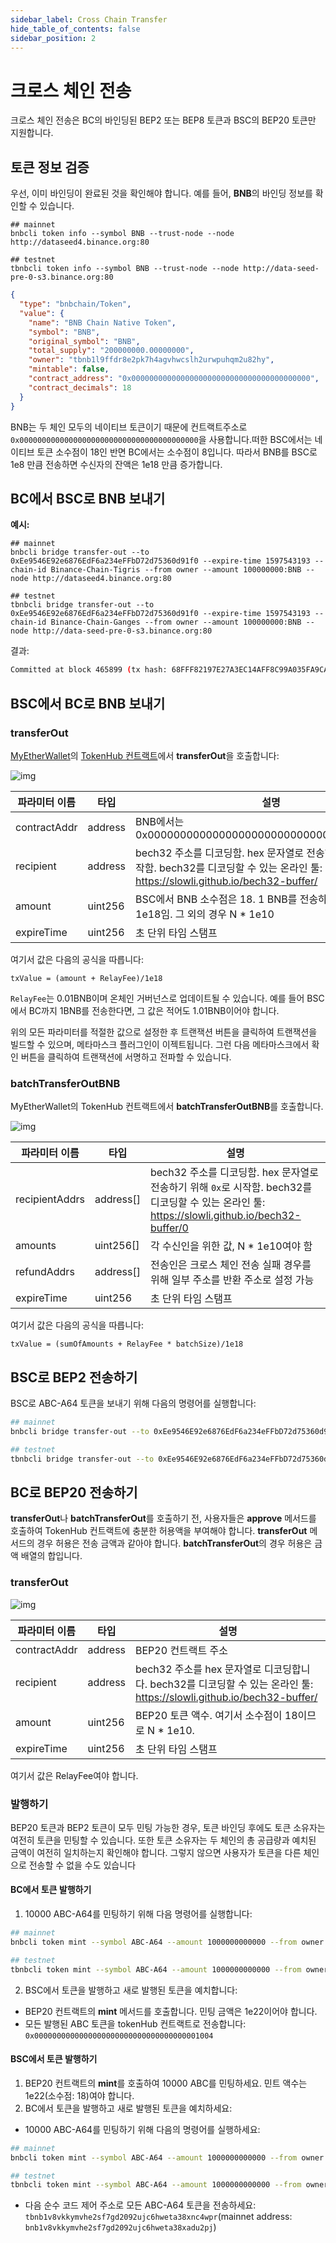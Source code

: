 ```yaml
---
sidebar_label: Cross Chain Transfer
hide_table_of_contents: false
sidebar_position: 2
---
```


# 크로스 체인 전송

크로스 체인 전송은 BC의 바인딩된 BEP2 또는 BEP8 토큰과 BSC의 BEP20 토큰만 지원합니다.

## 토큰 정보 검증

우선, 이미 바인딩이 완료된 것을 확인해야 합니다. 예를 들어, **BNB**의 바인딩 정보를 확인할 수 있습니다.

```shell
## mainnet
bnbcli token info --symbol BNB --trust-node --node http://dataseed4.binance.org:80

## testnet
tbnbcli token info --symbol BNB --trust-node --node http://data-seed-pre-0-s3.binance.org:80 
```

```json
{
  "type": "bnbchain/Token",
  "value": {
    "name": "BNB Chain Native Token",
    "symbol": "BNB",
    "original_symbol": "BNB",
    "total_supply": "200000000.00000000",
    "owner": "tbnb1l9ffdr8e2pk7h4agvhwcslh2urwpuhqm2u82hy",
    "mintable": false,
    "contract_address": "0x0000000000000000000000000000000000000000",
    "contract_decimals": 18
  }
}
```

BNB는 두 체인 모두의 네이티브 토큰이기 때문에 컨트랙트주소로 `0x0000000000000000000000000000000000000000`을 사용합니다.떠한 BSC에서는 네이티브 토큰 소수점이 18인 반면 BC에서는 소수점이 8입니다. 따라서 BNB를 BSC로 1e8 만큼 전송하면 수신자의 잔액은 1e18 만큼 증가합니다.


## BC에서 BSC로 BNB 보내기

**예시:**

```shell
## mainnet
bnbcli bridge transfer-out --to 0xEe9546E92e6876EdF6a234eFFbD72d75360d91f0 --expire-time 1597543193 --chain-id Binance-Chain-Tigris --from owner --amount 100000000:BNB --node http://dataseed4.binance.org:80

## testnet
tbnbcli bridge transfer-out --to 0xEe9546E92e6876EdF6a234eFFbD72d75360d91f0 --expire-time 1597543193 --chain-id Binance-Chain-Ganges --from owner --amount 100000000:BNB --node http://data-seed-pre-0-s3.binance.org:80
```

결과:

```bash
Committed at block 465899 (tx hash: 68FFF82197E27A3EC14AFF8C99A035FA9CA7120312AA55E98D11DFC0F8D9F3B9, response: {Code:0 Data:[] Log:Msg 0:  Info: GasWanted:0 GasUsed:0 Events:[{Type: Attributes:[{Key:[84 114 97 110 115 102 101 114 79 117 116 83 101 113 117 101 110 99 101] Value:[49 49] XXX_NoUnkeyedLiteral:{} XXX_unrecognized:[] XXX_sizecache:0} {Key:[69 120 112 105 114 101 84 105 109 101] Value:[49 53 57 55 53 52 51 49 57 51] XXX_NoUnkeyedLiteral:{} XXX_unrecognized:[] XXX_sizecache:0} {Key:[97 99 116 105 111 110] Value:[99 114 111 115 115 84 114 97 110 115 102 101 114 79 117 116] XXX_NoUnkeyedLiteral:{} XXX_unrecognized:[] XXX_sizecache:0}] XXX_NoUnkeyedLiteral:{} XXX_unrecognized:[] XXX_sizecache:0}] Codespace: XXX_NoUnkeyedLiteral:{} XXX_unrecognized:[] XXX_sizecache:0})
```

## BSC에서 BC로 BNB 보내기

### transferOut

[MyEtherWallet](https://www.myetherwallet.com/)의 [TokenHub 컨트랙트](https://raw.githubusercontent.com/bnb-chain/bsc-genesis-contract/master/abi/tokenhub.abi)에서 **transferOut**을 호출합니다:

![img](https://lh3.googleusercontent.com/q8-nnt12h8gvYyMe6iwLalwzY-1jHfQ11BsSyIz3qkQPCjp_-D-dIzPxZ-HuMJngCxTs7pt65-zSUIYImpsoO8bJ_QC_pyfPMu_2O7Lh65uDvVXrkhKqOakI070vKuEK3UNnlk8m)



| 파라미터 이름 | 타입    | 설명                                                  |
| -------------- | ------- | ------------------------------------------------------------ |
| contractAddr   | address | BNB에서는 0x0000000000000000000000000000000000000000 |
| recipient      | address | bech32 주소를 디코딩함. hex 문자열로 전송하기 위해 `0x`로 시작함. bech32를 디코딩할 수 있는 온라인 툴: https://slowli.github.io/bech32-buffer/ |
| amount         | uint256 | BSC에서 BNB 소수점은 18. 1 BNB를 전송하고 싶은 경우, 값은 1e18임. 그 외의 경우 N * 1e10 |
| expireTime     | uint256 | 초 단위 타임 스탬프                             |

여기서 값은 다음의 공식을 따릅니다:

```
txValue = (amount + RelayFee)/1e18
```

`RelayFee`는 0.01BNB이며 온체인 거버넌스로 업데이트될 수 있습니다. 예를 들어 BSC에서 BC까지 1BNB를 전송한다면, 그 값은 적어도 1.01BNB이어야 합니다.

위의 모든 파라미터를 적절한 값으로 설정한 후 트랜잭션 버튼을 클릭하여 트랜잭션을 빌드할 수 있으며, 메타마스크 플러그인이 이젝트됩니다. 그런 다음 메타마스크에서 확인 버튼을 클릭하여 트랜잭션에 서명하고 전파할 수 있습니다.


### batchTransferOutBNB

MyEtherWallet의 TokenHub 컨트랙트에서 **batchTransferOutBNB**를 호출합니다.

![img](https://github.com/bnb-chain/docs-site/raw/master/docs/assets/batchTransferOutBNB.png)

| 파라미터 이름  | 타입      | 설명                                                  |
| -------------- | --------- | ------------------------------------------------------------ |
| recipientAddrs | address[] | bech32 주소를 디코딩함. hex 문자열로 전송하기 위해 `0x`로 시작함. bech32를 디코딩할 수 있는 온라인 툴: https://slowli.github.io/bech32-buffer/0 |
| amounts        | uint256[] | 각 수신인을 위한 값, N * 1e10여야 함              |
| refundAddrs    | address[] | 전송인은 크로스 체인 전송 실패 경우를 위해 일부 주소를 반환 주소로 설정 가능 |
| expireTime     | uint256   | 초 단위 타임 스탬프                               |


여기서 값은 다음의 공식을 따릅니다:

```
txValue = (sumOfAmounts + RelayFee * batchSize)/1e18
```

## BSC로 BEP2 전송하기
BSC로 ABC-A64 토큰을 보내기 위해 다음의 명령어를 실행합니다:
```bash
## mainnet
bnbcli bridge transfer-out --to 0xEe9546E92e6876EdF6a234eFFbD72d75360d91f0 --expire-time 1597543193 --chain-id Binance-Chain-Tigris --from owner --amount 10000000000:ABC-A64 --node http://dataseed4.binance.org:80

## testnet
tbnbcli bridge transfer-out --to 0xEe9546E92e6876EdF6a234eFFbD72d75360d91f0 --expire-time 1597543193 --chain-id Binance-Chain-Ganges --from owner --amount 10000000000:ABC-A64 --node http://data-seed-pre-0-s3.binance.org:80
```
## BC로 BEP20 전송하기
**transferOut**나 **batchTransferOut**를 호출하기 전, 사용자들은 **approve** 메서드를 호출하여 TokenHub 컨트랙트에 충분한 허용액을 부여해야 합니다. **transferOut** 메서드의 경우 허용은 전송 금액과 같아야 합니다. **batchTransferOut**의 경우 허용은 금액 배열의 합입니다.

### transferOut

![img](https://lh3.googleusercontent.com/q8-nnt12h8gvYyMe6iwLalwzY-1jHfQ11BsSyIz3qkQPCjp_-D-dIzPxZ-HuMJngCxTs7pt65-zSUIYImpsoO8bJ_QC_pyfPMu_2O7Lh65uDvVXrkhKqOakI070vKuEK3UNnlk8m)

| 파라미터 이름  | 타입      | 설명                                                  |
| ------------   | ------- | ------------------------------------------------------------ |
| contractAddr   | address | BEP20 컨트랙트 주소                                      |
| recipient      | address | bech32 주소를 hex 문자열로 디코딩합니다. bech32를 디코딩할 수 있는 온라인 툴: https://slowli.github.io/bech32-buffer/ |
| amount         | uint256 | BEP20 토큰 액수. 여기서 소수점이 18이므로 N * 1e10. |
| expireTime     | uint256 | 초 단위 타임 스탬프                                  |

여기서 값은 RelayFee여야 합니다.

### 발행하기

BEP20 토큰과 BEP2 토큰이 모두 민팅 가능한 경우, 토큰 바인딩 후에도 토큰 소유자는 여전히 토큰을 민팅할 수 있습니다. 또한 토큰 소유자는 두 체인의 총 공급량과 예치된 금액이 여전히 일치하는지 확인해야 합니다. 그렇지 않으면 사용자가 토큰을 다른 체인으로 전송할 수 없을 수도 있습니다

#### BC에서 토큰 발행하기

1. 10000 ABC-A64를 민팅하기 위해 다음 명령어를 실행합니다:
```bash
## mainnet
bnbcli token mint --symbol ABC-A64 --amount 1000000000000 --from owner --chain-id Binance-Chain-Tigris --node http://dataseed4.binance.org:80

## testnet
tbnbcli token mint --symbol ABC-A64 --amount 1000000000000 --from owner --chain-id Binance-Chain-Ganges --node http://data-seed-pre-0-s3.binance.org:80
```

2. BSC에서 토큰을 발행하고 새로 발행된 토큰을 예치합니다:
* BEP20 컨트랙트의 **mint** 메서드를 호출합니다. 민팅 금액은 1e22이어야 합니다.
* 모든 발행된 ABC 토큰을 tokenHub 컨트랙트로 전송합니다: `0x0000000000000000000000000000000000001004`

#### BSC에서 토큰 발행하기

1. BEP20 컨트랙트의 **mint**를 호출하여 10000 ABC를 민팅하세요. 민트 액수는 1e22(소수점: 18)여야 합니다.
2. BC에서 토큰을 발행하고 새로 발행된 토큰을 예치하세요:

* 10000 ABC-A64를 민팅하기 위해 다음의 명령어를 실행하세요:
```bash
## mainnet
bnbcli token mint --symbol ABC-A64 --amount 1000000000000 --from owner --chain-id Binance-Chain-Tigris --node http://dataseed4.binance.org:80

## testnet
tbnbcli token mint --symbol ABC-A64 --amount 1000000000000 --from owner --chain-id Binance-Chain-Ganges --node http://data-seed-pre-0-s3.binance.org:80
```
* 다음 순수 코드 제어 주소로 모든 ABC-A64 토큰을 전송하세요: `tbnb1v8vkkymvhe2sf7gd2092ujc6hweta38xnc4wpr`(mainnet address: `bnb1v8vkkymvhe2sf7gd2092ujc6hweta38xadu2pj`)
